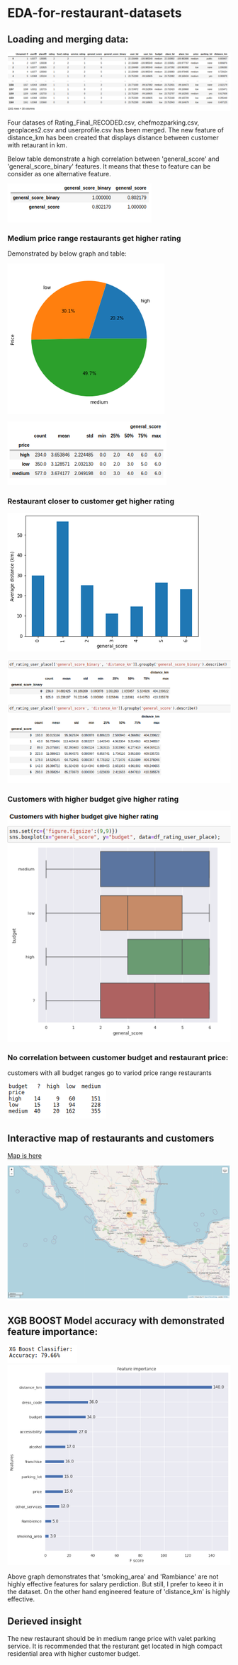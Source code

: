 
# EDA-for-restaurant-datasets
## Loading and merging data:
 ![picture](https://github.com/alilajevardi/Retail/blob/main/assets/r1.png)
 
 Four datases of Rating_Final_RECODED.csv, chefmozparking.csv, geoplaces2.csv and userprofile.csv has been merged.
 The new feature of distance_km has been created that displays distance between customer with retaurant in km.
 
 
 Below table demonstrate a high correlation between 'general_score' and 'general_score_binary' features. It means that these to feature can be consider as one alternative feature.
 
 ![picture](https://github.com/alilajevardi/Retail/blob/main/assets/r2.png)
 
 ### Medium price range restaurants get higher rating
 Demonstrated by below graph and table:
 
 ![picture](https://github.com/alilajevardi/Retail/blob/main/assets/r3.png)
 
 ![picture](https://github.com/alilajevardi/Retail/blob/main/assets/r4.png)
 
 
 ### Restaurant closer to customer get higher rating
 ![picture](https://github.com/alilajevardi/Retail/blob/main/assets/r5.png) 
 
 ![picture](https://github.com/alilajevardi/Retail/blob/main/assets/r6.png)


### Customers with higher budget give higher rating
![picture](https://github.com/alilajevardi/Retail/blob/main/assets/r7.png)



### No correlation between customer budget and restaurant price:
customers with all budget ranges go to variod price range restaurants

![picture](https://github.com/alilajevardi/Retail/blob/main/assets/r8.png)


## Interactive map of restaurants and customers
[Map is here](https://github.com/alilajevardi/Retail/blob/main/assets/place_user_map.html)

![picture](https://github.com/alilajevardi/Retail/blob/main/assets/r11.png)

## XGB BOOST Model accuracy with demonstrated feature importance:
![picture](https://github.com/alilajevardi/Retail/blob/main/assets/r9.png)
![picture](https://github.com/alilajevardi/Retail/blob/main/assets/r10.png)

Above graph demonstrates that 'smoking_area' and 'Rambiance' are not highly effective features for salary perdiction. But still, I prefer to keeo it in the dataset. On the other hand engineered feature of 'distance_km' is highly effective.


## Derieved insight
The new restaurant should be in medium range price with valet parking service. It is recommended that the resturant get located in high compact residential area with higher customer budget. 
